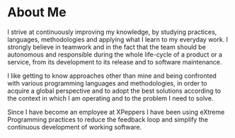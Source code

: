 # About Me

I strive at continuously improving my knowledge, by studying practices, languages, methodologies and applying what I learn to my everyday work. I strongly believe in teamwork and in the fact that the team should be autonomous and responsible during the whole life-cycle of a product or a service, from its development to its release and to software maintenance.

I like getting to know approaches other than mine and being confronted with various programming languages and methodologies, in order to acquire a global perspective and to adopt the best solutions according to the context in which I am operating and to the problem I need to solve.

Since I have become an employee at XPeppers I have been using eXtreme Programming practices to reduce the feedback loop and simplify the continuous development of working software.
